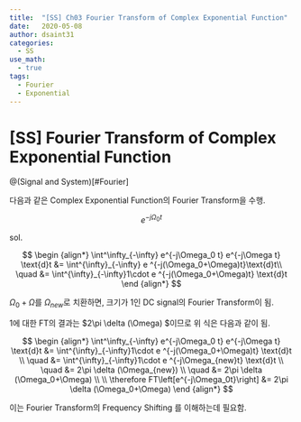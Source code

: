```yaml
---
title:  "[SS] Ch03 Fourier Transform of Complex Exponential Function"
date:   2020-05-08 
author: dsaint31
categories: 
  - SS
use_math: 
  - true
tags: 
  - Fourier
  - Exponential
---
```


# [SS] Fourier Transform of Complex Exponential Function
@(Signal and System)[#Fourier]

다음과 같은 Complex Exponential Function의 Fourier Transform을 수행.

$$ e^{-j\Omega_0t}  $$

sol.

$$ \begin {align*}
\int^\infty_{-\infty} e^{-j\Omega_0 t} e^{-j\Omega t} \text{d}t &= \int^{\infty}_{-\infty} e ^{-j(\Omega_0+\Omega)t}\text{d}t\\
\quad &= \int^{\infty}_{-\infty}1\cdot e ^{-j(\Omega_0+\Omega)t} \text{d}t
\end {align*} $$

$\Omega_0+\Omega$를 $\Omega_{new}$로 치환하면, 크기가 1인 DC signal의 Fourier Transform이 됨.

1에 대한 FT의 결과는 $2\pi \delta (\Omega) $이므로 위 식은 다음과 같이 됨.

$$ \begin {align*}
\int^\infty_{-\infty} e^{-j\Omega_0 t} e^{-j\Omega t} \text{d}t &= \int^{\infty}_{-\infty}1\cdot e ^{-j(\Omega_0+\Omega)t} \text{d}t \\
\quad &= \int^{\infty}_{-\infty}1\cdot e ^{-j\Omega_{new}t} \text{d}t \\
\quad &= 2\pi \delta (\Omega_{new}) \\
\quad &= 2\pi \delta (\Omega_0+\Omega) \\
\\
\therefore FT\left[e^{-j\Omega_0t}\right] &= 2\pi \delta (\Omega_0+\Omega)
\end {align*} $$

이는 Fourier Transform의 Frequency Shifting 를 이해하는데 필요함.
